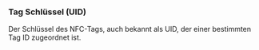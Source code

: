 ﻿### Tag Schlüssel (UID)

Der Schlüssel des NFC-Tags, auch bekannt als UID, der einer bestimmten Tag ID zugeordnet ist.


